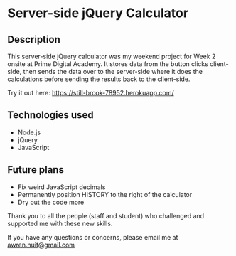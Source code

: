 # Server-side jQuery Calculator

## Description
This server-side jQuery calculator was my weekend project for Week 2 onsite at Prime Digital Academy. It stores data from the button clicks client-side, then sends the data over to the server-side where it does the calculations before sending the results back to the client-side.

Try it out here: https://still-brook-78952.herokuapp.com/

## Technologies used
- Node.js
- jQuery
- JavaScript

## Future plans
- Fix weird JavaScript decimals
- Permanently position HISTORY to the right of the calculator
- Dry out the code more

Thank you to all the people (staff and student) who challenged and supported me with these new skills.

If you have any questions or concerns, please email me at awren.nuit@gmail.com
